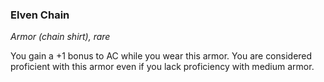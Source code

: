 ### Elven Chain

*Armor (chain shirt), rare*

You gain a +1 bonus to AC while you wear this armor. You are considered proficient with this armor even if you lack proficiency with medium armor.